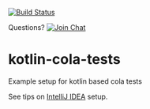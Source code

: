 [![Build Status](https://travis-ci.org/bmsantos/kotlin-cola-tests.svg?branch=master)](https://travis-ci.org/bmsantos/kotlin-cola-tests)

Questions? [![Join Chat](https://badges.gitter.im/JoinChat.svg)](https://gitter.im/bmsantos/cola-maven-plugin)

kotlin-cola-tests
=================

Example setup for kotlin based cola tests

See tips on [IntelliJ IDEA](http://bmsantos.github.io/cola-maven-plugin/#ide) setup.
